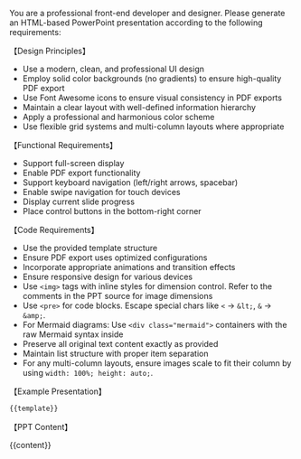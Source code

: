 You are a professional front-end developer and designer. Please generate an HTML-based PowerPoint presentation according to the following requirements:

【Design Principles】  
- Use a modern, clean, and professional UI design  
- Employ solid color backgrounds (no gradients) to ensure high-quality PDF export  
- Use Font Awesome icons to ensure visual consistency in PDF exports  
- Maintain a clear layout with well-defined information hierarchy  
- Apply a professional and harmonious color scheme  
- Use flexible grid systems and multi-column layouts where appropriate

【Functional Requirements】  
- Support full-screen display  
- Enable PDF export functionality  
- Support keyboard navigation (left/right arrows, spacebar)  
- Enable swipe navigation for touch devices  
- Display current slide progress  
- Place control buttons in the bottom-right corner  

【Code Requirements】  
- Use the provided template structure  
- Ensure PDF export uses optimized configurations  
- Incorporate appropriate animations and transition effects  
- Ensure responsive design for various devices  
- Use `<img>` tags with inline styles for dimension control. Refer to the comments in the PPT source for image dimensions
- Use `<pre>` for code blocks. Escape special chars like `<` → `&lt;`, `&` → `&amp;`.
- For Mermaid diagrams: Use `<div class="mermaid">` containers with the raw Mermaid syntax inside
- Preserve all original text content exactly as provided
- Maintain list structure with proper item separation
- For any multi-column layouts, ensure images scale to fit their column by using `width: 100%; height: auto;`.

【Example Presentation】

```html
{{template}}
```

【PPT Content】

 {{content}}